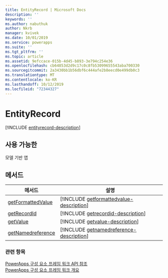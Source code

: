 ```yaml
---
title: EntityRecord | Microsoft Docs
description: ''
keywords: ''
ms.author: nabuthuk
author: Nkrb
manager: kvivek
ms.date: 10/01/2019
ms.service: powerapps
ms.suite: ''
ms.tgt_pltfrm: ''
ms.topic: article
ms.assetid: 9efccace-015b-4d45-b893-3e794c254e36
ms.openlocfilehash: cb64853d2d9c17c0c8fb53099655543aba700330
ms.sourcegitcommit: 2a3430bb1b56dbf6c444afe2b8eecd0e499db0c3
ms.translationtype: MT
ms.contentlocale: ko-KR
ms.lasthandoff: 10/12/2019
ms.locfileid: "72344327"
---
```

# <a name="entityrecord"></a>EntityRecord


[!INCLUDE [entityrecord-description](includes/entityrecord-description.md)]

## <a name="available-for"></a>사용 가능한 

모델 기반 앱

## <a name="methods"></a>메서드

|메서드|설명|
|-----|-----|
|[getFormattedValue](entityrecord/getformattedvalue.md)|[!INCLUDE [getformattedvalue-description](entityrecord/includes/getformattedvalue-description.md)]|
|[getRecordId](entityrecord/getrecordid.md)|[!INCLUDE [getrecordid-description](entityrecord/includes/getrecordid-description.md)]|
|[getValue](entityrecord/getvalue.md)|[!INCLUDE [getvalue-description](entityrecord/includes/getvalue-description.md)]|
|[getNamedreference](entityrecord/getnamedreference.md)|[!INCLUDE [getnamedreference-description](entityrecord/includes/getnamedreference-description.md)]|


### <a name="related-topics"></a>관련 항목

[PowerApps 구성 요소 프레임 워크 API 참조](../reference/index.md)<br/>
[PowerApps 구성 요소 프레임 워크 개요](../overview.md)